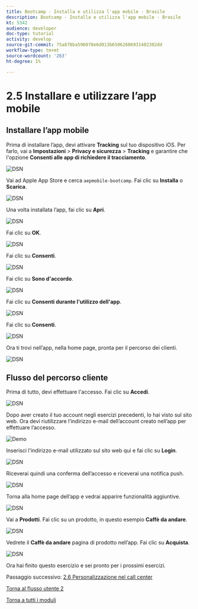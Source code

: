 ```yaml
---
title: Bootcamp - Installa e utilizza l'app mobile - Brasile
description: Bootcamp - Installa e utilizza l'app mobile - Brasile
kt: 5342
audience: developer
doc-type: tutorial
activity: develop
source-git-commit: 75a878ba596078e6d013b65062606931402302dd
workflow-type: tm+mt
source-wordcount: '263'
ht-degree: 1%

---
```


# 2.5 Installare e utilizzare l’app mobile


## Installare l’app mobile

Prima di installare l’app, devi attivare **Tracking** sul tuo dispositivo iOS. Per farlo, vai a **Impostazioni** > **Privacy e sicurezza** > **Tracking** e garantire che l&#39;opzione **Consenti alle app di richiedere il tracciamento**.

![DSN](./../uc3/images/app4.png)

Vai ad Apple App Store e cerca `aepmobile-bootcamp`. Fai clic su **Installa** o **Scarica**.

![DSN](./../uc3/images/app1.png)

Una volta installata l’app, fai clic su **Apri**.

![DSN](./../uc3/images/app2.png)

Fai clic su **OK**.

![DSN](./../uc3/images/app9.png)

Fai clic su **Consenti**.

![DSN](./../uc3/images/app3.png)

Fai clic su **Sono d&#39;accordo**.

![DSN](./../uc3/images/app7.png)

Fai clic su **Consenti durante l&#39;utilizzo dell&#39;app**.

![DSN](./../uc3/images/app8.png)

Fai clic su **Consenti**.

![DSN](./../uc3/images/app5.png)

Ora ti trovi nell’app, nella home page, pronta per il percorso dei clienti.

![DSN](./../uc3/images/app12.png)

## Flusso del percorso cliente

Prima di tutto, devi effettuare l&#39;accesso. Fai clic su **Accedi**.

![DSN](./../uc3/images/app13.png)

Dopo aver creato il tuo account negli esercizi precedenti, lo hai visto sul sito web. Ora devi riutilizzare l’indirizzo e-mail dell’account creato nell’app per effettuare l’accesso.

![Demo](./../uc3/images/pv1.png)

Inserisci l&#39;indirizzo e-mail utilizzato sul sito web qui e fai clic su **Login**.

![DSN](./../uc3/images/app14.png)

Riceverai quindi una conferma dell’accesso e riceverai una notifica push.

![DSN](./../uc3/images/app15.png)

Torna alla home page dell’app e vedrai apparire funzionalità aggiuntive.

![DSN](./../uc3/images/app17.png)

Vai a **Prodotti**. Fai clic su un prodotto, in questo esempio **Caffè da andare**.

![DSN](./images/app19.png)

Vedrete il **Caffè da andare** pagina di prodotto nell’app. Fai clic su **Acquista**.

![DSN](./images/app20.png)

Ora hai finito questo esercizio e sei pronto per i prossimi esercizi.

Passaggio successivo: [2.6 Personalizzazione nel call center](./ex6.md)

[Torna al flusso utente 2](./uc2.md)

[Torna a tutti i moduli](../../overview.md)
